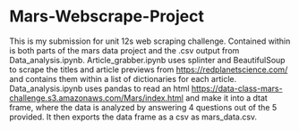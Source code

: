 # Mars-Webscrape-Project
This is my submission for unit 12s web scraping challenge. Contained within is both parts of the mars data project and the .csv output from Data_analysis.ipynb. Article_grabber.ipynb uses splinter and BeautifulSoup to scrape the titles and article previews from https://redplanetscience.com/ and contains them within a list of dictionaries for each article. Data_analysis.ipynb uses pandas to read an html https://data-class-mars-challenge.s3.amazonaws.com/Mars/index.html and make it into a dtat frame, where the data is analyzed by answering 4 questions out of the 5 provided. It then exports the data frame as a csv as mars_data.csv.